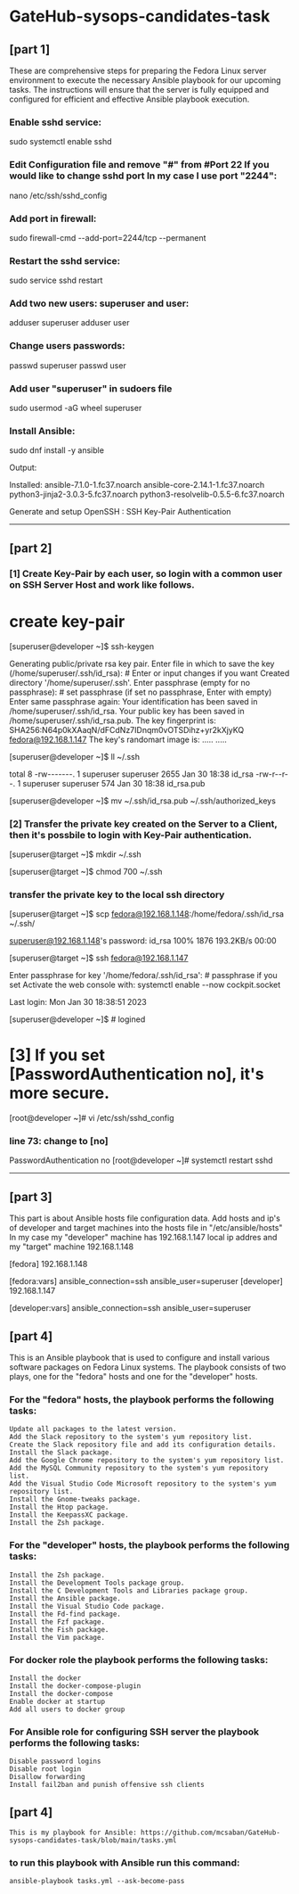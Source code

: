 # GateHub-sysops-candidates-task

## [part 1]

These are comprehensive steps for preparing the Fedora Linux server environment to execute the necessary Ansible playbook for our upcoming tasks. The instructions will ensure that the server is fully equipped and configured for efficient and effective Ansible playbook execution.

### Enable sshd service:
sudo systemctl enable sshd

### Edit Configuration file and remove "#" from #Port 22 If you would like to change sshd port In my case I use port "2244":
nano /etc/ssh/sshd_config

### Add port in firewall:
sudo firewall-cmd --add-port=2244/tcp --permanent

### Restart the sshd service:
sudo service sshd restart

### Add two new users: superuser and user:
adduser superuser
adduser user

### Change users passwords:
passwd superuser
passwd user

### Add user "superuser" in sudoers file
sudo usermod -aG wheel superuser

### Install Ansible:
sudo dnf install -y ansible

Output:

Installed:
  ansible-7.1.0-1.fc37.noarch          ansible-core-2.14.1-1.fc37.noarch
  python3-jinja2-3.0.3-5.fc37.noarch   python3-resolvelib-0.5.5-6.fc37.noarch

Generate and setup OpenSSH : SSH Key-Pair Authentication

_____________________________________________________________________________________________________________________________________________________

## [part 2]

### [1] 	Create Key-Pair by each user, so login with a common user on SSH Server Host and work like follows.

# create key-pair

[superuser@developer ~]$ ssh-keygen

Generating public/private rsa key pair.
Enter file in which to save the key (/home/superuser/.ssh/id_rsa): # Enter or input changes if you want
Created directory '/home/superuser/.ssh'.
Enter passphrase (empty for no passphrase): # set passphrase (if set no passphrase, Enter with empty)
Enter same passphrase again:
Your identification has been saved in /home/superuser/.ssh/id_rsa.
Your public key has been saved in /home/superuser/.ssh/id_rsa.pub.
The key fingerprint is:
SHA256:N64p0kXAaqN/dFCdNz7IDnqm0vOTSDihz+yr2kXjyKQ fedora@192.168.1.147
The key's randomart image is:
.....
.....

[superuser@developer ~]$ ll ~/.ssh

total 8
-rw-------. 1 superuser superuser 2655 Jan 30 18:38 id_rsa
-rw-r--r--. 1 superuser superuser  574 Jan 30 18:38 id_rsa.pub

[superuser@developer ~]$ mv ~/.ssh/id_rsa.pub ~/.ssh/authorized_keys 


### [2] 	Transfer the private key created on the Server to a Client, then it's possbile to login with Key-Pair authentication.

[superuser@target ~]$ mkdir ~/.ssh

[superuser@target ~]$ chmod 700 ~/.ssh
### transfer the private key to the local ssh directory

[superuser@target ~]$ scp fedora@192.168.1.148:/home/fedora/.ssh/id_rsa ~/.ssh/

superuser@192.168.1.148's password:
id_rsa                                        100% 1876   193.2KB/s   00:00

[superuser@target ~]$ ssh fedora@192.168.1.147

Enter passphrase for key '/home/fedora/.ssh/id_rsa':   # passphrase if you set
Activate the web console with: systemctl enable --now cockpit.socket

Last login: Mon Jan 30 18:38:51 2023

[superuser@developer ~]$   # logined

# [3] If you set [PasswordAuthentication no], it's more secure.

[root@developer ~]# vi /etc/ssh/sshd_config
### line 73: change to [no]

PasswordAuthentication no
[root@developer ~]# systemctl restart sshd 

_____________________________________________________________________________________________________________________________________________________
## [part 3]

This part is about Ansible hosts file configuration data. Add hosts and ip's of developer and target machines into the hosts file in "/etc/ansible/hosts"
In my case my "developer" machine has 192.168.1.147 local ip addres and my "target" machine 192.168.1.148

[fedora]
192.168.1.148

[fedora:vars]
ansible_connection=ssh
ansible_user=superuser
[developer]
192.168.1.147

[developer:vars]
ansible_connection=ssh
ansible_user=superuser


## [part 4]

This is an Ansible playbook that is used to configure and install various software packages on Fedora Linux systems.
The playbook consists of two plays, one for the "fedora" hosts and one for the "developer" hosts.

### For the "fedora" hosts, the playbook performs the following tasks:

    Update all packages to the latest version.
    Add the Slack repository to the system's yum repository list.
    Create the Slack repository file and add its configuration details.
    Install the Slack package.
    Add the Google Chrome repository to the system's yum repository list.
    Add the MySQL Community repository to the system's yum repository list.
    Add the Visual Studio Code Microsoft repository to the system's yum repository list.
    Install the Gnome-tweaks package.
    Install the Htop package.
    Install the KeepassXC package.
    Install the Zsh package.

### For the "developer" hosts, the playbook performs the following tasks:

    Install the Zsh package.
    Install the Development Tools package group.
    Install the C Development Tools and Libraries package group.
    Install the Ansible package.
    Install the Visual Studio Code package.
    Install the Fd-find package.
    Install the Fzf package.
    Install the Fish package.
    Install the Vim package.
    
### For docker role the playbook performs the following tasks:

    Install the docker
    Install the docker-compose-plugin
    Install the docker-compose
    Enable docker at startup
    Add all users to docker group
    
### For Ansible role for configuring SSH server the playbook performs the following tasks:

    Disable password logins
    Disable root login
    Disallow forwarding
    Install fail2ban and punish offensive ssh clients
    
## [part 4]
  
    This is my playbook for Ansible: https://github.com/mcsaban/GateHub-sysops-candidates-task/blob/main/tasks.yml
    
### to run this playbook with Ansible run this command:
    
    ansible-playbook tasks.yml --ask-become-pass
    
    
    
